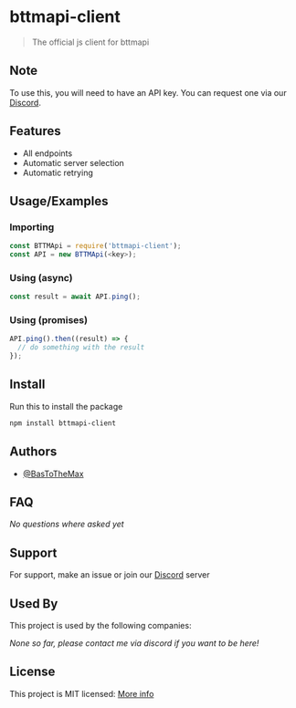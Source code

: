 # bttmapi-client
> The official js client for bttmapi

## Note
To use this, you will need to have an API key.
You can request one via our [Discord](https://discord.gg/jT5XbjExeD).

## Features

- All endpoints
- Automatic server selection
- Automatic retrying
## Usage/Examples

### Importing
```js
const BTTMApi = require('bttmapi-client');
const API = new BTTMApi(<key>);
```

### Using (async)
```js
const result = await API.ping();
```

### Using (promises)
```js
API.ping().then((result) => {
  // do something with the result
});
```
## Install
Run this to install the package
```bash
npm install bttmapi-client
```


## Authors
- [@BasToTheMax](https://www.github.com/BasToTheMax)


## FAQ

*No questions where asked yet*
## Support

For support, make an issue or join our [Discord](https://discord.gg/jT5XbjExeD) server


## Used By

This project is used by the following companies:

*None so far, please contact me via discord if you want to be here!*
## License

This project is MIT licensed:
[More info](https://choosealicense.com/licenses/mit/)


